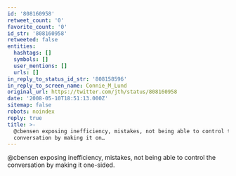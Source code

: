 ```yaml
---
id: '808160958'
retweet_count: '0'
favorite_count: '0'
id_str: '808160958'
retweeted: false
entities:
  hashtags: []
  symbols: []
  user_mentions: []
  urls: []
in_reply_to_status_id_str: '808158596'
in_reply_to_screen_name: Connie_M_Lund
original_url: https://twitter.com/jth/status/808160958
date: '2008-05-10T18:51:13.000Z'
sitemap: false
robots: noindex
reply: true
title: >-
  @cbensen exposing inefficiency, mistakes, not being able to control the
  conversation by making it on…
---
```


@cbensen exposing inefficiency, mistakes, not being able to control the conversation by making it one-sided.